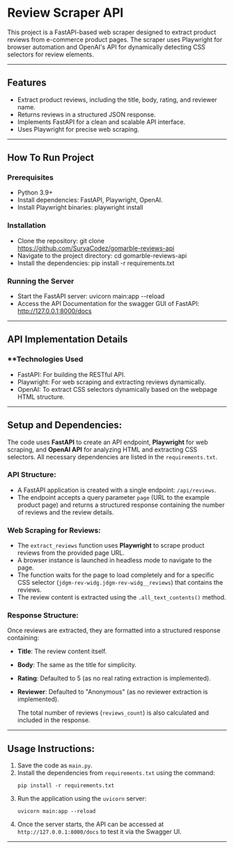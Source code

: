 # **Review Scraper API**

This project is a FastAPI-based web scraper designed to extract product reviews from e-commerce product pages. The scraper uses Playwright for browser automation and OpenAI's API for dynamically detecting CSS selectors for review elements.

---

## **Features**
- Extract product reviews, including the title, body, rating, and reviewer name.
- Returns reviews in a structured JSON response.
- Implements FastAPI for a clean and scalable API interface.
- Uses Playwright for precise web scraping.

---
## **How To Run Project**
### **Prerequisites**
- Python 3.9+
- Install dependencies: FastAPI, Playwright, OpenAI.
- Install Playwright binaries: playwright install
### **Installation**
- Clone the repository: git clone https://github.com/SuryaCodez/gomarble-reviews-api
- Navigate to the project directory: cd gomarble-reviews-api
- Install the dependencies: pip install -r requirements.txt
### **Running the Server**
- Start the FastAPI server: uvicorn main:app --reload
- Access the API Documentation for the swagger GUI of FastAPI: http://127.0.0.1:8000/docs
---
## **API Implementation Details**
### **Technologies Used
- FastAPI: For building the RESTful API.
- Playwright: For web scraping and extracting reviews dynamically.
- OpenAI: To extract CSS selectors dynamically based on the webpage HTML structure.
---
## Setup and Dependencies:
The code uses **FastAPI** to create an API endpoint, **Playwright** for web scraping, and **OpenAI API** for analyzing HTML and extracting CSS selectors. All necessary dependencies are listed in the `requirements.txt`.

### API Structure:

- A FastAPI application is created with a single endpoint: `/api/reviews`.
- The endpoint accepts a query parameter `page` (URL to the example product page) and returns a structured response containing the number of reviews and the review details.

### Web Scraping for Reviews:

- The `extract_reviews` function uses **Playwright** to scrape product reviews from the provided page URL.
- A browser instance is launched in headless mode to navigate to the page.
- The function waits for the page to load completely and for a specific CSS selector (`jdgm-rev-widg.jdgm-rev-widg__reviews`) that contains the reviews.
- The review content is extracted using the `.all_text_contents()` method.

### Response Structure:

Once reviews are extracted, they are formatted into a structured response containing:

- **Title**: The review content itself.
- **Body**: The same as the title for simplicity.
- **Rating**: Defaulted to 5 (as no real rating extraction is implemented).
- **Reviewer**: Defaulted to "Anonymous" (as no reviewer extraction is implemented).

  The total number of reviews (`reviews_count`) is also calculated and included in the response.
---

## Usage Instructions:

1. Save the code as `main.py`.
2. Install the dependencies from `requirements.txt` using the command:
   ```
   pip install -r requirements.txt
   ```
3. Run the application using the `uvicorn` server:
   ```
   uvicorn main:app --reload
   ```
4. Once the server starts, the API can be accessed at `http://127.0.0.1:8000/docs` to test it via the Swagger UI.

---
